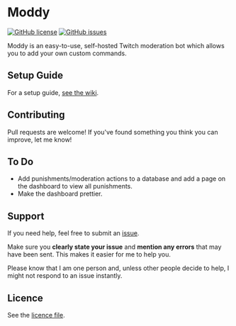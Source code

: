 # Moddy

[![GitHub license](https://img.shields.io/github/license/htbrown/moddy?style=flat-square)](https://github.com/htbrown/moddy/blob/master/LICENSE)
[![GitHub issues](https://img.shields.io/github/issues/htbrown/moddy?style=flat-square)](https://github.com/htbrown/moddy/issues)

Moddy is an easy-to-use, self-hosted Twitch moderation bot which allows you to add your own custom commands.

## Setup Guide

For a setup guide, [see the wiki](https://github.com/htbrown/moddy/wiki).

## Contributing

Pull requests are welcome! If you've found something you think you can improve, let me know!

## To Do

- Add punishments/moderation actions to a database and add a page on the dashboard to view all punishments.
- Make the dashboard prettier.

## Support

If you need help, feel free to submit an [issue](https://github.com/htbrown/moddy/issues).

Make sure you **clearly state your issue** and **mention any errors** that may have been sent. This makes it easier for me to help you.

Please know that I am one person and, unless other people decide to help, I might not respond to an issue instantly.

## Licence

See the [licence file](https://github.com/htbrown/moddy/blob/master/LICENSE).

